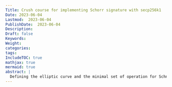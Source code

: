```yaml
---
Title: Crush course for implementing Schorr signature with secp256k1
Date: 2023-06-04
Lastmod:  2023-06-04
PublishDate:  2023-06-04
Description:
Draft: false
Keywords: 
Weight:
categories:
tags:
IncludeTOC: true
mathjax: true
mermaid: true
abstract: |
  Defining the elliptic curve and the minimal set of operation for Schnorr signature with secp256k1
---
```


